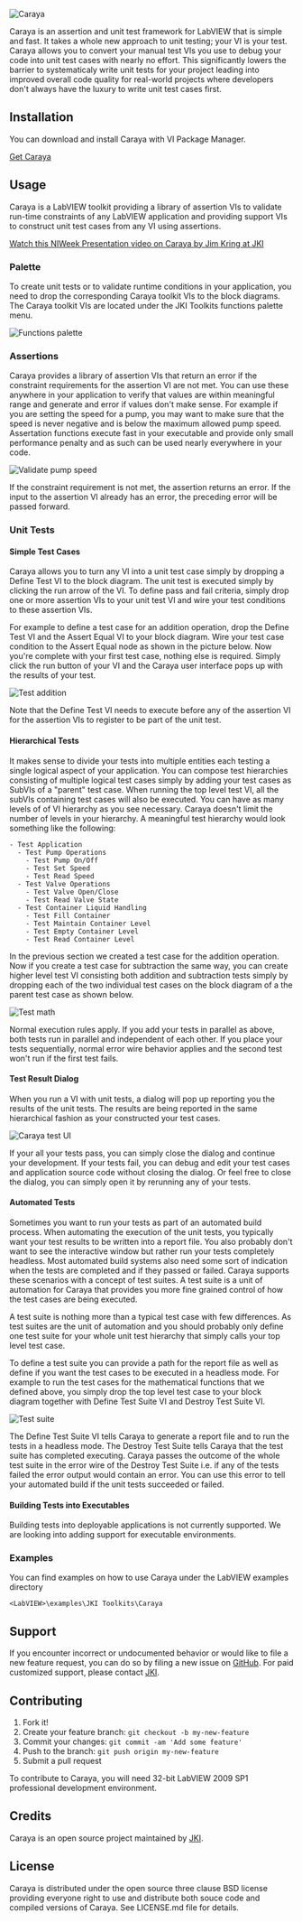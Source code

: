 ![Caraya](https://github.com/JKISoftware/caraya/raw/master/img/caraya-logo.png)

Caraya is an assertion and unit test framework for LabVIEW that is simple and fast.
It takes a whole new approach to unit testing; your VI is your test. Caraya
allows you to convert your manual test VIs you use to debug your code into
unit test cases with nearly no effort. This significantly lowers the barrier to
systematicaly write unit tests for your project leading into improved overall code quality
for real-world projects where developers don't always have the luxury to
write unit test cases first.

## Installation

You can download and install Caraya with VI Package Manager.

[Get Caraya](http://vipm.jki.net/#!/package/jki_lib_caraya)

## Usage
Caraya is a LabVIEW toolkit providing a library of assertion VIs to validate run-time constraints of any LabVIEW
application and providing support VIs to construct unit test cases from any VI using assertions.

[Watch this NIWeek Presentation video on Caraya by Jim Kring at JKI](http://content.jki.net/caraya-new-take-on-labview-unit-testing-niweek-2016-presentation)

### Palette
To create unit tests or to validate runtime conditions in your application, you need to drop the corresponding Caraya toolkit
VIs to the block diagrams. The Caraya toolkit VIs are located under the JKI Toolkits functions
palette menu.

![Functions palette](https://github.com/JKISoftware/caraya/raw/master/img/functions-palette.png "Functions palette")


### Assertions
Caraya provides a library of assertion VIs that return an error if the constraint requirements for the assertion VI are not met.
You can use these anywhere in your application to verify that values are within meaningful range and generate and error
if values don't make sense. For example if you are setting the speed for a pump, you may want to make
sure that the speed is never negative and is below the maximum allowed pump speed. Assertation functions
execute fast in your executable and provide only small performance penalty and as such can be used nearly everywhere in your code.

![Validate pump speed](https://github.com/JKISoftware/caraya/raw/master/img/validate-pump-speed.png "Validate pump speed")

If the constraint requirement is not met, the assertion returns an error. If the input to the assertion VI already has an error,
the preceding error will be passed forward.

### Unit Tests
#### Simple Test Cases
Caraya allows you to turn any VI into a unit test case simply by dropping a Define Test VI to the block diagram.
The unit test is executed simply by clicking the run arrow of the VI. To define pass and fail criteria, simply drop
one or more assertion VIs to your unit test VI and wire your test conditions to these assertion VIs.

For example to define a test case for an addition operation, drop the Define Test VI and the Assert Equal VI to your block diagram.
Wire your test case condition to the Assert Equal node as shown in the picture below. Now you're complete with your first test
case, nothing else is required. Simply click the run button of your VI and the Caraya user interface pops up with the results
of your test.

![Test addition](https://github.com/JKISoftware/caraya/raw/master/img/test-addition.png "Test addition")

Note that the Define Test VI needs to execute before any of the assertion VI for the assertion VIs to register to be
part of the unit test.

#### Hierarchical Tests
It makes sense to divide your tests into multiple entities each testing a single logical aspect
of your application. You can compose test hierarchies consisting of multiple logical test cases simply by adding your
test cases as SubVIs of a "parent" test case. When running the top level test VI, all the subVIs containing test cases will
also be executed. You can have as many levels of of VI hierarchy as you see necessary. Caraya doesn't limit the
number of levels in your  hierarchy. A meaningful test hierarchy would look something like the following:

```
- Test Application
  - Test Pump Operations
    - Test Pump On/Off
	- Test Set Speed
	- Test Read Speed
  - Test Valve Operations
    - Test Valve Open/Close
	- Test Read Valve State
  - Test Container Liquid Handling
    - Test Fill Container
	- Test Maintain Container Level
	- Test Empty Container Level
	- Test Read Container Level
```

In the previous section we created a test case for the addition operation. Now if you create a test case for subtraction the same way,
you can create higher level test VI consisting both addition and subtraction tests simply by dropping each of the two individual
test cases on the block diagram of a the parent test case as shown below.

![Test math](https://github.com/JKISoftware/caraya/raw/master/img/test-math.png "Test math")

Normal execution rules apply. If you add your tests in parallel as above, both tests run in parallel and independent of
each other. If you place your tests sequentially, normal error wire behavior applies and the second test won't run if the
first test fails.

#### Test Result Dialog
When you run a VI with unit tests, a dialog will pop up reporting you the results of the unit tests. The results are being
reported in the same hierarchical fashion as your constructed your test cases.

![Caraya test UI](https://github.com/JKISoftware/caraya/raw/master/img/caraya-ui.png "Caraya test UI")

If your all your tests pass, you can simply close the dialog and continue your development. If your tests fail, you can debug and
edit your test cases and application source code without closing the dialog. Or feel free to close the dialog, you can simply open it
by rerunning any of your tests.

#### Automated Tests
Sometimes you want to run your tests as part of an automated build process. When automating the execution of the unit tests,
you typically want your test results to be written into a report file. You also probably don't want to see the interactive
window but rather run your tests completely headless. Most automated build systems also need some sort of indication when the tests are
completed and if they passed or failed. Caraya supports these scenarios with a concept of test suites. A test suite is a
unit of automation for Caraya that provides you more fine grained control of how the test cases are being executed.

A test suite is nothing more than a typical test case with few differences. As test suites are the unit of automation and
you should probably only define one test suite for your whole unit test hierarchy that simply calls your top level test case.

To define a test suite you can provide a path for the report file as well as define if you want the test cases to be executed in
a headless mode. For example to run the test cases for the mathematical functions that we defined above, you simply drop the
top level test case to your block diagram together with Define Test Suite VI and Destroy Test Suite VI.

![Test suite](https://github.com/JKISoftware/caraya/raw/master/img/test-suite.png "Test suite")

The Define Test Suite VI tells Caraya to generate a report file and to run the tests in a headless mode. The Destroy Test
Suite tells Caraya that the test suite has completed executing. Caraya passes the outcome of the whole test suite in the error
wire of the Destroy Test Suite i.e. if any of the tests failed the error output would contain an error. You can use this error
to tell your automated build if the unit tests succeeded or failed.

#### Building Tests into Executables

Building tests into deployable applications is not currently supported. We are looking into adding support for executable environments.

### Examples

You can find examples on how to use Caraya under the LabVIEW examples directory

`<LabVIEW>\examples\JKI Toolkits\Caraya`

## Support

If you encounter incorrect or undocumented behavior or would like to file a new feature request, you can do so by filing a new issue on
[GitHub](https://github.com/JKISoftware/Caraya/issues). For paid customized support, please contact [JKI](http://jki.net).

## Contributing

1. Fork it!
2. Create your feature branch: `git checkout -b my-new-feature`
3. Commit your changes: `git commit -am 'Add some feature'`
4. Push to the branch: `git push origin my-new-feature`
5. Submit a pull request

To contribute to Caraya, you will need 32-bit LabVIEW 2009 SP1 professional development environment.

## Credits

Caraya is an open source project maintained by [JKI](http://jki.net).

## License

Caraya is distributed under the open source three clause BSD license providing everyone right to use and distribute both souce code
and compiled versions of Caraya. See LICENSE.md file for details.
